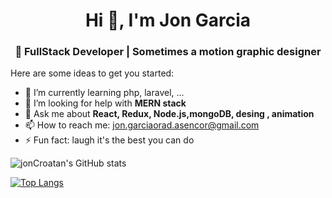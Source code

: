 <h1 align="center">Hi 👋, I'm Jon Garcia</h1>
<h3 align="center">👾 FullStack Developer | Sometimes a motion graphic designer</h3>



Here are some ideas to get you started:


- 🌱 I’m currently learning  php, laravel, ...
- 🤔 I’m looking for help with **MERN stack**
- 💬 Ask me about **React, Redux, Node.js,mongoDB, desing , animation**
- 📫 How to reach me: jon.garciaorad.asencor@gmail.com
- ⚡ Fun fact: laugh it's the best you can do




![jonCroatan's GitHub stats](https://github-readme-stats.vercel.app/api?username=jonCroatanUto&show_icons=true&theme=merko)



[![Top Langs](https://github-readme-stats.vercel.app/api/top-langs/?username=jonCroatanUto&langs_count=6)](https://github.com/jonCroatanUto/github-readme-stats)




